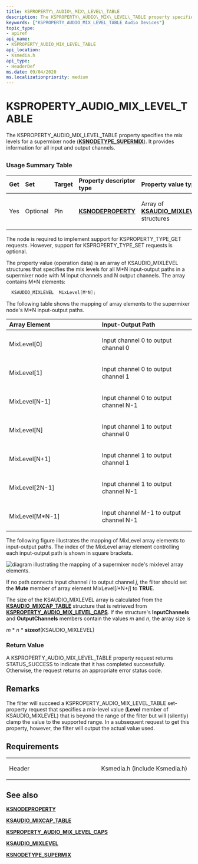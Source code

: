 ```yaml
---
title: KSPROPERTY\_AUDIO\_MIX\_LEVEL\_TABLE
description: The KSPROPERTY\_AUDIO\_MIX\_LEVEL\_TABLE property specifies the mix levels for a supermixer node (KSNODETYPE\_SUPERMIX). It provides information for all input and output channels.
keywords: ["KSPROPERTY_AUDIO_MIX_LEVEL_TABLE Audio Devices"]
topic_type:
- apiref
api_name:
- KSPROPERTY_AUDIO_MIX_LEVEL_TABLE
api_location:
- Ksmedia.h
api_type:
- HeaderDef
ms.date: 09/04/2020
ms.localizationpriority: medium
---
```


# KSPROPERTY\_AUDIO\_MIX\_LEVEL\_TABLE


The KSPROPERTY\_AUDIO\_MIX\_LEVEL\_TABLE property specifies the mix levels for a supermixer node ([**KSNODETYPE\_SUPERMIX**](ksnodetype-supermix.md)). It provides information for all input and output channels.

## <span id="ddk_ksproperty_audio_mix_level_table_ks"></span><span id="DDK_KSPROPERTY_AUDIO_MIX_LEVEL_TABLE_KS"></span>


### <span id="Usage_Summary_Table"></span><span id="usage_summary_table"></span><span id="USAGE_SUMMARY_TABLE"></span>Usage Summary Table

<table>
<colgroup>
<col width="20%" />
<col width="20%" />
<col width="20%" />
<col width="20%" />
<col width="20%" />
</colgroup>
<thead>
<tr class="header">
<th align="left">Get</th>
<th align="left">Set</th>
<th align="left">Target</th>
<th align="left">Property descriptor type</th>
<th align="left">Property value type</th>
</tr>
</thead>
<tbody>
<tr class="odd">
<td align="left"><p>Yes</p></td>
<td align="left"><p>Optional</p></td>
<td align="left"><p>Pin</p></td>
<td align="left"><p><a href="/windows-hardware/drivers/ddi/ksmedia/ns-ksmedia-ksnodeproperty" data-raw-source="[&lt;strong&gt;KSNODEPROPERTY&lt;/strong&gt;](/windows-hardware/drivers/ddi/ksmedia/ns-ksmedia-ksnodeproperty)"><strong>KSNODEPROPERTY</strong></a></p></td>
<td align="left"><p>Array of <a href="/windows-hardware/drivers/ddi/ksmedia/ns-ksmedia-ksaudio_mixlevel" data-raw-source="[&lt;strong&gt;KSAUDIO_MIXLEVEL&lt;/strong&gt;](/windows-hardware/drivers/ddi/ksmedia/ns-ksmedia-ksaudio_mixlevel)"><strong>KSAUDIO_MIXLEVEL</strong></a> structures</p></td>
</tr>
</tbody>
</table>

The node is required to implement support for KSPROPERTY\_TYPE_GET requests. However, support for KSPROPERTY\_TYPE\_SET requests is optional.

The property value (operation data) is an array of KSAUDIO\_MIXLEVEL structures that specifies the mix levels for all M\*N input-output paths in a supermixer node with M input channels and N output channels. The array contains M\*N elements:

```cpp
  KSAUDIO_MIXLEVEL  MixLevel[M*N];
```

The following table shows the mapping of array elements to the supermixer node's M\*N input-output paths.

<table>
<colgroup>
<col width="50%" />
<col width="50%" />
</colgroup>
<thead>
<tr class="header">
<th align="left">Array Element</th>
<th align="left">Input-Output Path</th>
</tr>
</thead>
<tbody>
<tr class="odd">
<td align="left"><p>MixLevel[0]</p></td>
<td align="left"><p>Input channel 0 to output channel 0</p></td>
</tr>
<tr class="even">
<td align="left"><p>MixLevel[1]</p></td>
<td align="left"><p>Input channel 0 to output channel 1</p></td>
</tr>
<tr class="odd">
<td align="left"><p>MixLevel[N-1]</p></td>
<td align="left"><p>Input channel 0 to output channel N-1</p></td>
</tr>
<tr class="even">
<td align="left"><p>MixLevel[N]</p></td>
<td align="left"><p>Input channel 1 to output channel 0</p></td>
</tr>
<tr class="odd">
<td align="left"><p>MixLevel[N+1]</p></td>
<td align="left"><p>Input channel 1 to output channel 1</p></td>
</tr>
<tr class="even">
<td align="left"><p>MixLevel[2N-1]</p></td>
<td align="left"><p>Input channel 1 to output channel N-1</p></td>
</tr>
<tr class="odd">
<td align="left"><p>MixLevel[M*N-1]</p></td>
<td align="left"><p>Input channel M-1 to output channel N-1</p></td>
</tr>
</tbody>
</table>

 

The following figure illustrates the mapping of MixLevel array elements to input-output paths. The index of the MixLevel array element controlling each input-output path is shown in square brackets.

![diagram illustrating the mapping of a supermixer node's mixlevel array elements.](images/supermix.png)

If no path connects input channel *i* to output channel *j*, the filter should set the **Mute** member of array element MixLevel\[*i*\*N+*j*\] to **TRUE**.

The size of the KSAUDIO\_MIXLEVEL array is calculated from the [**KSAUDIO\_MIXCAP\_TABLE**](/windows-hardware/drivers/ddi/ksmedia/ns-ksmedia-ksaudio_mixcap_table) structure that is retrieved from [**KSPROPERTY\_AUDIO\_MIX\_LEVEL\_CAPS**](ksproperty-audio-mix-level-caps.md). If the structure's **InputChannels** and **OutputChannels** members contain the values *m* and *n*, the array size is

*m* \* *n* \* **sizeof**(KSAUDIO\_MIXLEVEL)

### <span id="Return_Value"></span><span id="return_value"></span><span id="RETURN_VALUE"></span>Return Value

A KSPROPERTY\_AUDIO\_MIX\_LEVEL\_TABLE property request returns STATUS\_SUCCESS to indicate that it has completed successfully. Otherwise, the request returns an appropriate error status code.

## Remarks

The filter will succeed a KSPROPERTY\_AUDIO\_MIX\_LEVEL\_TABLE set-property request that specifies a mix-level value (**Level** member of KSAUDIO\_MIXLEVEL) that is beyond the range of the filter but will (silently) clamp the value to the supported range. In a subsequent request to get this property, however, the filter will output the actual value used.

## Requirements

<table>
<colgroup>
<col width="50%" />
<col width="50%" />
</colgroup>
<tbody>
<tr class="odd">
<td align="left"><p>Header</p></td>
<td align="left">Ksmedia.h (include Ksmedia.h)</td>
</tr>
</tbody>
</table>

## <span id="see_also"></span>See also


[**KSNODEPROPERTY**](/windows-hardware/drivers/ddi/ksmedia/ns-ksmedia-ksnodeproperty)

[**KSAUDIO\_MIXCAP\_TABLE**](/windows-hardware/drivers/ddi/ksmedia/ns-ksmedia-ksaudio_mixcap_table)

[**KSPROPERTY\_AUDIO\_MIX\_LEVEL\_CAPS**](ksproperty-audio-mix-level-caps.md)

[**KSAUDIO\_MIXLEVEL**](/windows-hardware/drivers/ddi/ksmedia/ns-ksmedia-ksaudio_mixlevel)

[**KSNODETYPE\_SUPERMIX**](ksnodetype-supermix.md)

